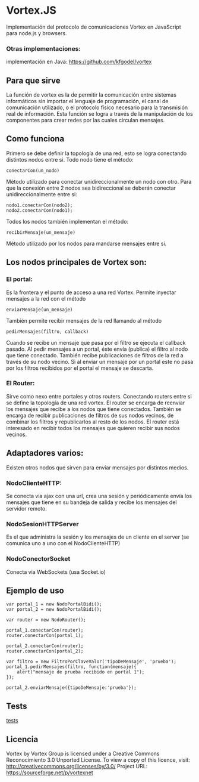 Vortex.JS
==================

Implementación del protocolo de comunicaciones Vortex en JavaScript para node.js y browsers.

### Otras implementaciones:
implementación en Java: https://github.com/kfgodel/vortex

## Para que sirve
La función de vortex es la de permitir la comunicación entre sistemas informáticos sin importar el lenguaje de programación, el canal de comunicación utilizado, o el protocolo físico necesario para la transmisión real de información.
Esta función se logra a través de la manipulación de los componentes para crear redes por las cuales circulan mensajes.

## Como funciona
Primero se debe definir la topología de una red, esto se logra conectando distintos nodos entre si.
Todo nodo tiene el método:
```
conectarCon(un_nodo)
```
Método utilizado para conectar unidireccionalmente un nodo con otro. 
Para que la conexión entre 2 nodos sea bidireccional se deberán conectar unidireccionalmente entre si:
```
nodo1.conectarCon(nodo2);
nodo2.conectarCon(nodo1);
```
Todos los nodos también implementan el método:
```
recibirMensaje(un_mensaje)
```
Método utilizado por los nodos para mandarse mensajes entre si.

## Los nodos principales de Vortex son:

### El portal:
Es la frontera y el punto de acceso a una red Vortex.
Permite inyectar mensajes a la red con el método 
```
enviarMensaje(un_mensaje)
```

También permite recibir mensajes de la red llamando al método
```
pedirMensajes(filtro, callback)
```
Cuando se recibe un mensaje que pasa por el filtro se ejecuta el callback pasado.
Al pedir mensajes a un portal, éste envía (publica) el filtro al nodo que tiene conectado.
También recibe publicaciones de filtros de la red a través de su nodo vecino.
Si al enviar un mensaje por un portal este no pasa por los filtros recibidos por el portal el mensaje se descarta.

### El Router:
Sirve como nexo entre portales y otros routers.
Conectando routers entre si se define la topología de una red vortex.
El router se encarga de reenviar los mensajes que recibe a los nodos que tiene conectados.
También se encarga de recibir publicaciones de filtros de sus nodos vecinos, de combinar los filtros y republicarlos al resto de los nodos.
El router está interesado en recibir todos los mensajes que quieren recibir sus nodos vecinos.

## Adaptadores varios:
Existen otros nodos que sirven para enviar mensajes por distintos medios.

### NodoClienteHTTP:
Se conecta via ajax con una url, crea una sesión y periódicamente envía los mensajes que tiene en su bandeja de salida y recibe los mensajes del servidor remoto.

### NodoSesionHTTPServer
Es el que administra la sesión y los mensajes de un cliente en el server (se comunica uno a uno con el NodoClienteHTTP)

### NodoConectorSocket
Conecta via WebSockets (usa Socket.io)

## Ejemplo de uso

```
var portal_1 = new NodoPortalBidi();
var portal_2 = new NodoPortalBidi();

var router = new NodoRouter();

portal_1.conectarCon(router);
router.conectarCon(portal_1);

portal_2.conectarCon(router);
router.conectarCon(portal_2);

var filtro = new FiltroPorClaveValor('tipoDeMensaje', 'prueba');
portal_1.pedirMensajes(filtro, function(mensaje){
    alert("mensaje de prueba recibido en portal 1");
});

portal_2.enviarMensaje({tipoDeMensaje:'prueba'});

```
## Tests
[tests](http://jlurgo.github.io/VortexJS/jasmine-standalone-1.3.1/SpecRunner.html)

## Licencia

Vortex by Vortex Group is licensed under a Creative Commons Reconocimiento 3.0 Unported License.
To view a copy of this licence, visit: http://creativecommons.org/licenses/by/3.0/
Project URL: https://sourceforge.net/p/vortexnet

